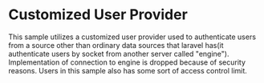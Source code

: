 # Customized User Provider

This sample utilizes a customized user provider used to authenticate users from a source other than ordinary data sources that laravel has(it authenticate users by socket from another server called "engine").
Implementation of connection to engine is dropped because of security reasons.
Users in this sample also has some sort of access control limit.